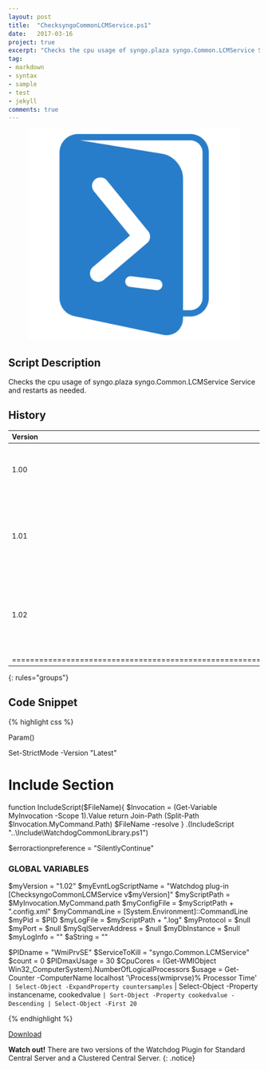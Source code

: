 ```yaml
---
layout: post
title:  "ChecksyngoCommonLCMService.ps1"
date:   2017-03-16
project: true
excerpt: "Checks the cpu usage of syngo.plaza syngo.Common.LCMService Service."
tag:
- markdown 
- syntax
- sample
- test
- jekyll
comments: true
---
```


<figure>
	<img src="https://github.com/kfoxirl/Moon/blob/master/assets/img/powershellicon.png?raw=true">
	
</figure>


## Script Description

Checks the cpu usage of syngo.plaza syngo.Common.LCMService Service and restarts as needed.

## History

|Version | Date      | Author     | Comments                                                                                      |
|:-------|:---------:|-----------:|----------------------------------------------------------------------------------------------:|
| 1.00   | 2017-03-16 | Karl Fox  | Implemented to address issue at Crystal Run with Max CPU usage.                               |
| 1.01   | 2017-03-17 | Karl Fox  | Changed $PIDName value to WmiPrvSE based on clarification from SE who handled initial call.   |
| 1.02   | 2017-03-17 | Karl Fox  | Changed to WMI Measurement of CPU Usage instead of CPU time from Get-Process.                 |
|==================================================================================================================================
{: rules="groups"}

## Code Snippet

{% highlight css %}
  
Param() 

Set-StrictMode -Version "Latest"

# Include Section
function IncludeScript($FileName){ 
	$Invocation = (Get-Variable MyInvocation -Scope 1).Value 
	return  Join-Path (Split-Path $Invocation.MyCommand.Path) $FileName -resolve
} 
.(IncludeScript "..\Include\WatchdogCommonLibrary.ps1")


$erroractionpreference = "SilentlyContinue"


### GLOBAL VARIABLES ###
$myVersion = "1.02"
$myEvntLogScriptName = "Watchdog plug-in [ChecksyngoCommonLCMService v$myVersion]"
$myScriptPath = $MyInvocation.MyCommand.path
$myConfigFile = $myScriptPath + ".config.xml"
$myCommandLine = [System.Environment]::CommandLine
$myPid = $PID
$myLogFile = $myScriptPath + ".log"
$myProtocol = $null
$myPort = $null
$mySqlServerAddress = $null
$myDbInstance = $null
$myLogInfo = ""
$aString = ""



$PIDname = "WmiPrvSE"
$ServiceToKill = "syngo.Common.LCMService"
$count = 0
$PIDmaxUsage = 30
$CpuCores = (Get-WMIObject Win32_ComputerSystem).NumberOfLogicalProcessors 
$usage = Get-Counter -ComputerName localhost '\Process(wmiprvse)\% Processor Time' `
    | Select-Object -ExpandProperty countersamples `
    | Select-Object -Property instancename, cookedvalue `
    | Sort-Object -Property cookedvalue -Descending | Select-Object -First 20 `
 
 

{% endhighlight %}


<div markdown="0"><a href="https://github.com/kfoxirl/Moon/raw/master/assets/zips/CheckSyngoCommonLCMService.zip" class="btn btn-info">Download</a></div>


**Watch out!** There are two versions of the Watchdog Plugin for Standard Central Server and a Clustered Central Server.
{: .notice}
